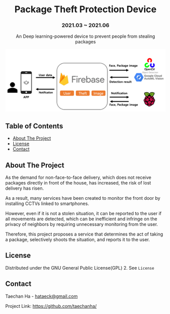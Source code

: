 # <div align=center>Package Theft Protection Device</div>



### <div align=center>2021.03 ~ 2021.06</div>


<div align=center>An Deep learning-powered device to prevent people from stealing packages</div>


![alt](/images/anti-theft-arch-real.png)


## Table of Contents


- [About The Project](#About-The-Project)
- [License](#License)
- [Contact](#Contact)



## About The Project



As the demand for non-face-to-face delivery, which does not receive packages directly in front of the house, has increased, the risk of lost delivery has risen.

As a result, many services have been created to monitor the front door by installing CCTVs linked to smartphones.

However, even if it is not a stolen situation, it can be reported to the user if all movements are detected, which can be inefficient and infringe on the privacy of neighbors by requiring unnecessary monitoring from the user.

Therefore, this project proposes a service that determines the act of taking a package, selectively shoots the situation, and reports it to the user.



## License


Distributed under the GNU General Public License(GPL) 2. See <code>License</code>



## Contact



Taechan Ha - hataeck@gmail.com

Project Link: https://github.com/taechanha/
